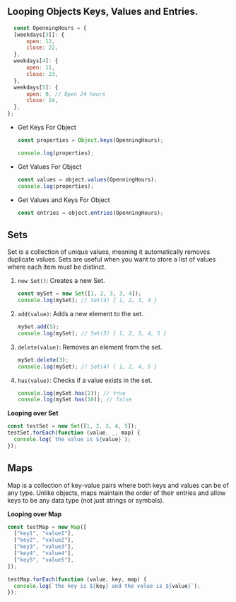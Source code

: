 ## Looping Objects Keys, Values and Entries.

```js
  const OpenningHours = {
  [weekdays[3]]: {
      open: 12,
      close: 22,
  },
  weekdays[4]: {
      open: 11,
      close: 23,
  },
  weekdays[5]: {
      open: 0, // Open 24 hours
      close: 24,
  },
};
```

- Get Keys For Object

  ```js
  const properties = Object.keys(OpenningHours);

  console.log(properties);
  ```

- Get Values For Object

  ```js
  const values = object.values(OpenningHours);
  console.log(properties);
  ```

- Get Values and Keys For Object

  ```js
  const entries = object.entries(OpenningHours);
  ```

## Sets

Set is a collection of unique values, meaning it automatically removes duplicate values. Sets are useful when you want to store a list of values where each item must be distinct.

1. `new Set()`: Creates a new Set.

   ```js
   const mySet = new Set([1, 2, 3, 3, 4]);
   console.log(mySet); // Set(4) { 1, 2, 3, 4 }
   ```

2. `add(value)`: Adds a new element to the set.

   ```js
   mySet.add(5);
   console.log(mySet); // Set(5) { 1, 2, 3, 4, 5 }
   ```

3. `delete(value)`: Removes an element from the set.

   ```js
   mySet.delete(3);
   console.log(mySet); // Set(4) { 1, 2, 4, 5 }
   ```

4. `has(value)`: Checks if a value exists in the set.
   ```js
   console.log(mySet.has(2)); // true
   console.log(mySet.has(10)); // false
   ```

**Looping over Set**

```js
const testSet = new Set([1, 2, 3, 4, 5]);
testSet.forEach(function (value, _, map) {
  console.log(`the value is ${value}`);
});
```

## Maps

Map is a collection of key-value pairs where both keys and values can be of any type. Unlike objects, maps maintain the order of their entries and allow keys to be any data type (not just strings or symbols).

**Looping over Map**

```js
const testMap = new Map([
  ["key1", "value1"],
  ["key2", "value2"],
  ["key3", "value3"],
  ["key4", "value4"],
  ["key5", "value5"],
]);

testMap.forEach(function (value, key, map) {
  console.log(`the key is ${key} and the value is ${value}`);
});
```
